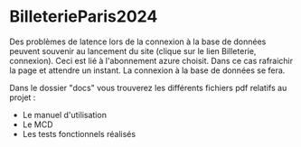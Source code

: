 # BilleterieParis2024

Des problèmes de latence lors de la connexion à la base de données peuvent souvenir au lancement du site (clique sur le lien Billeterie, connexion).
Ceci est lié à l'abonnement azure choisit. Dans ce cas rafraichir la page et attendre un instant. La connexion à la base de données se fera. 

Dans le dossier "docs" vous trouverez les différents fichiers pdf relatifs au projet :
- Le manuel d'utilisation
- Le MCD
- Les tests fonctionnels réalisés 